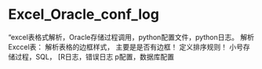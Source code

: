 # Excel_Oracle_conf_log
“excel表格式解析，Oracle存储过程调用，python配置文件，python日志。
解析Exccel表：
  解析表格的边框样式， 主要是是否有边框！
  定义排序规则！
  小号存储过程，SQL，
  [R日志，错误日志
  p配置，数据库配置
